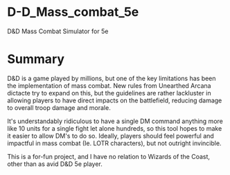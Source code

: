 # D-D_Mass_combat_5e
D&amp;D Mass Combat Simulator for 5e

# Summary

D&D is a game played by millions, but one of the key limitations has been the implementation of mass combat. New rules from Unearthed Arcana dictacte try to expand on this, but the guidelines are rather lackluster in allowing players to have direct impacts on the battlefield, reducing damage to overall troop damage and morale. 

It's understandably ridiculous to have a single DM command anything more like 10 units for a single fight let alone hundreds, so this tool hopes to make it easier to allow DM's to do so. Ideally, players should feel powerful and impactful in mass combat (Ie. LOTR characters), but not outright invincible. 

This is a for-fun project, and I have no relation to Wizards of the Coast, other than as avid D&D 5e player. 
